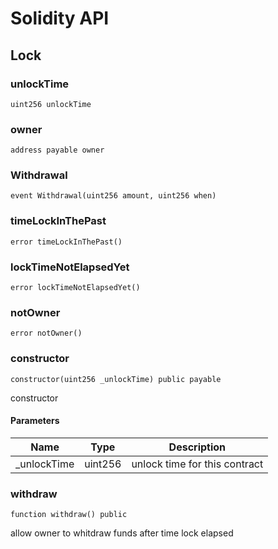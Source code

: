 # Solidity API

## Lock

### unlockTime

```solidity
uint256 unlockTime
```

### owner

```solidity
address payable owner
```

### Withdrawal

```solidity
event Withdrawal(uint256 amount, uint256 when)
```

### timeLockInThePast

```solidity
error timeLockInThePast()
```

### lockTimeNotElapsedYet

```solidity
error lockTimeNotElapsedYet()
```

### notOwner

```solidity
error notOwner()
```

### constructor

```solidity
constructor(uint256 _unlockTime) public payable
```

constructor

#### Parameters

| Name | Type | Description |
| ---- | ---- | ----------- |
| _unlockTime | uint256 | unlock time for this contract |

### withdraw

```solidity
function withdraw() public
```

allow owner to whitdraw funds after time lock elapsed

